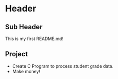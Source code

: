 # Header

## Sub Header

This is my first README.md!

## Project

* Create C Program to process student grade data.
* Make money!